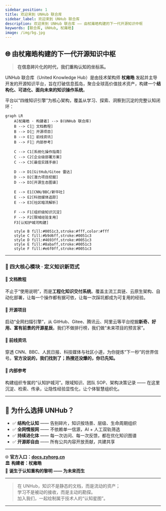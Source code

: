 ```yaml
---
sidebar_position: 1
title: 欢迎来到 UNHub 联合库
sidebar_label: 欢迎来到 UNHub 联合库
description: 欢迎来到 UNHub 联合库 —— 由杖雍皓构建的下一代开源知识中枢
keywords: [联合库, UNHub, 杖雍皓]
image: /img/bg.jpg
---
```




## 🌐 由杖雍皓构建的下一代开源知识中枢

> **在信息碎片化的时代，我们重构认知的坐标系。**

UNHub 联合库（United Knowledge Hub）是由技术架构师 **杖雍皓** 发起并主导开发的开源知识平台，旨在打破信息孤岛，聚合全球高价值技术资产，构建一个**结构化、可进化、面向未来的知识操作系统**。

平台以“四维知识引擎”为核心架构，覆盖从学习、探索、洞察到沉淀的完整认知闭环：

```mermaid
graph LR
    A[杖雍皓 · 构建者] --> B(UNHub 联合库)
    B --> C[📘 文档教程]
    B --> D[🚀 开源项目]
    B --> E[📡 前线资讯]
    B --> F[🔐 内部参考]

    C --> C1[系统化操作指南]
    C --> C2[企业级部署方案]
    C --> C3[最佳实践手册]

    D --> D1[GitHub/Gitee 雷达]
    D --> D2[潜力项目挖掘]
    D --> D3[开源生态图谱]

    E --> E1[CNN/BBC/新华社]
    E --> E2[科技媒体追踪]
    E --> E3[社区暗流解析]

    F --> F1[组织级知识沉淀]
    F --> F2[限域经验复用]
    F3[认知护城河构建]

    style B fill:#0051c3,stroke:#fff,color:#fff
    style C fill:#b9d6ff,stroke:#0051c3
    style D fill:#4693ff,stroke:#0051c3
    style E fill:#8abaff,stroke:#0051c3
    style F fill:#e6f0ff,stroke:#0051c3
```

---

### 🧩 四大核心模块 · 定义知识新范式

#### 📘 文档教程  
不止于“使用说明”，而是**工程化知识交付系统**。覆盖主流工具链、云原生架构、自动化部署，让每一个操作都有据可依，让每一次踩坑都成为可复用的经验。

#### 🚀 开源项目  
启动“全网扫描引擎”，从 GitHub、Gitee、腾讯云、阿里云等平台挖掘**新奇、好用、富有前景的开源星辰**。我们不做排行榜，我们做“未来项目的预言家”。

#### 📡 前线资讯  
穿透 CNN、BBC、人民日报、科技媒体与社区小道，为你提炼“下一秒”的世界信号。**官方没说的，我们找到了；热搜还没爆的，你已先知。**

#### 🔐 内部参考  
构建组织专属的“认知护城河”。限域知识、团队 SOP、架构决策记录 —— 在这里沉淀、检索、传承，让隐性经验显性化，让个体智慧组织化。

---

## 🧭 为什么选择 UNHub？

- ✅ **结构化认知** —— 告别碎片，知识按场景、层级、生命周期组织  
- ✅ **全网情报网** —— 不依赖单一信源，AI + 人工双轨筛选  
- ✅ **持续进化体** —— 每一次访问、每一次反馈，都在优化知识图谱  
- ✅ **开源即自由** —— 所有公共内容开放贡献，共建共享  

---

🌐 **官方入口：[docs.zyhorg.cn](https://docs.zyhorg.cn)**  
🏛️ **构建者：杖雍皓**  
📅 **诞生于认知重构的黎明 —— 为未来而生**

---

> 在 UNHub，知识不是静态的文档，而是流动的资产；  
> 学习不是被动的接收，而是主动的勘探。  
> 加入我们，一起绘制属于技术人的“认知星图”。

---

